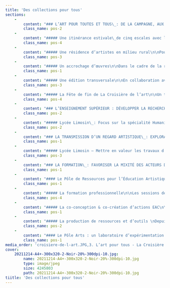 ```yaml
---
title: 'Des collections pour tous'
sections:
    -
        content: "### L’ART POUR TOUTES ET TOUS\_: DE LA CAMPAGNE, AUX QUARTIERS OU EN CENTRE-VILLE \n\n#### Focus\_: La croisiere de l’art #4\n_La Croisière de l’art_ est un programme d’éducation artistique et culturelle porté par le Frac-Artothèque Nouvelle-Aquitaine depuis 2020 en partenariat avec le centre social associatif Vital de Limoges et la commune de Saint-Sulpice-Laurière (adhérente au FACLIM), puis avec le centre social La Bastide depuis 2023. Il s’adresse à des familles de quartiers prioritaires de la ville de Limoges et à des habitants en zone rurale.  Le programme se présente sous la forme d’une résidence d’artistes en milieu rural, d’une production éditoriale, et d’une itinérance estivale. Cette dernière comprend la découverte de lieux d’art, des rencontres avec des artistes, et des expériences de pratiques artistiques à travers une série d’ateliers développés et animés par des artistes récemment diplômés de l’École Nationale Supérieure d’Art et de Design de Limoges (Ensad). \n_La Croisière de l’art_ offre à des publics éloignés de l’art contemporain une expérience artistique chaleureuse et conviviale. Elle permet d’encourager la découverte de démarches plastiques émergentes et confirmées, et d’engager des discussions autour de l’art. Elle a la volonté de créer et nourrir du lien entre les générations et entre les territoires urbains et ruraux.\n\n<figure class=\"col-5\">\n<img src=\"user/pages/03.actions-du-frac-artotheque-en-2022/03.des-collections-pour-tous/1. L’art pour tous - La Croisière de l’art 4 - CIAPV.jpeg\"/>\n    <figcaption><i>La Croisière de l’art #4</i>, Découverte en canoë des œuvres du bois de sculptures du Centre International d’Art et du Paysage de l’île de Vassivière, juillet 2023. Photo : © Frac-Artothèque Nouvelle-Aquitaine</figcaption>\n</figure>\n\n_La Croisière de l’art_ soutient les artistes jeunes diplômés dans leur professionnalisation. Après la signature de la convention-cadre entre le Frac-Artothèque et l’Ensad Limoges en 2021, qui vise à favoriser le bon développement du parcours des étudiants et des artistes dans le cadre d’un soutien accru à la création, le Frac-Artothèque apporte une attention particulière à l’insertion professionnelle des étudiants de l’école. \n\nL’opération a permis d’inviter 8 artistes, dont 6 femmes et 2 hommes, travaillant tous sur le territoire de la Nouvelle-Aquitaine : Théa MALHIÉ, Daphné KAINCZ, Lucas LEMOINE, Morgane JOUVENCEL, Jeanne DUCAU, Aurélie GATET, et OTTO T. (Thomas DUPUIS).  Lidia LELONG, artiste en résidence en 2020, a accompagné Jeanne DUCAU et Aurélie GATET dans leur installation et le suivi de leur résidence.\n\n_La Croisière de l’art est un programme conçu et porté par le Frac-Artothèque Nouvelle-Aquitaine en partenariat avec les centres sociaux associatifs Vital et La Bastide de Limoges, la commune de Saint-Sulpice-Laurière, l’ Ensad Limoges, et LAVITRINE (lac&s).\nLa Croisière de l’art est soutenue par le ministère de la Culture / DRAC Nouvelle-Aquitaine dans le cadre du dispositif national Été culturel, une opération initiée par le Ministère de la Culture et mise en œuvre par les Directions régionales des affaires culturelles et les opérateurs nationaux._"
        class_name: pos-2
    -
        content: "##### Une itinérance estivale\_de cinq escales avec les familles du Vigenal et de la Bastide\n\n - Au Centre d’Art contemporain de Meymac – 20 juillet\nAu programme de cette journée\_: une visite de l’exposition _Des univers silencieux_ (Pierre Buraglio, Roland Cognet, Aurore Pallet, Julia Scalbert)\_; un atelier de pratique artistique avec Théa MALHIÉ qui, marquée par un sentiment de solastagie, cherche à rendre compte dans sa pratique des changements dans le paysage à partir de l’écriture et du processus de l’empreinte\_; un temps de loisirs au lac de Séchemailles.\n\n- Au Centre International d’Art et du Paysage de l’île de Vassivière – 27 juillet\nAu programme de cette journée\_: une visite du bois de sculptures en canoë\_; un temps de loisirs à la plage d’Auphelle\_; une visite de l’exposition _Diplomaties terrestres_, (Suzanne Husky, Ilanit Illouz, Natsuko Uchino, Ittah Yoda)\_; un atelier de pratique artistique avec Daphné KAINCZ qui propose de porter un regard nouveau sur le paysage en changeant de perspective, et ce à partir de la création de scénettes\_prises en photographies. Des cartes imprimées ont été réalisées à partir des photographies et remises aux familles durant la Fête de fin de Croisière.\n\n<figure class=\"col-5\">\n<img src=\"user/pages/03.actions-du-frac-artotheque-en-2022/03.des-collections-pour-tous/croisiere-de-l-art.JPG\"/>\n    <figcaption><i>La Croisière de l’art #4</i>, Atelier de pratique artistique avec Daphné KAINCZ au CIAPV, juillet 2023.</figcaption>\n</figure>\n\n- À la Cité internationale de la Tapisserie d’Aubusson – 24 août\nAu programme de cette journée\_: une visite des collections permanentes de la Cité de la Tapisserie\_; une rencontre avec un lissier permettant une discussion autour de son métier et la découverte des étapes de création d’échantillons\_; un atelier de pratique artistique avec Lucas LEMOINE qui s’intéresse aux paysages sonores, et a invité les participants à travers l’écoute de sons qu’il a lui-même créés à les matérialiser à partir de la pratique du dessin et du collage. \n\n<figure class=\"col-4\">\n<img src=\"user/pages/03.actions-du-frac-artotheque-en-2022/03.des-collections-pour-tous/3. L’art pour tous - La Croisière de l’art 4 - Cité internationale de la Tapisserie d’Aubusson.JPG\"/>\n    <figcaption><i>La Croisière de l’art #4</i>, Escale et rencontre avec un lissier à la Cité internationale de la Tapisserie d’Aubusson, août 2023.</figcaption>\n</figure>\n\n- Au Château de Rochechouart, Musée d’art contemporain de la Haute-Vienne – 31 août \nAu programme de cette journée\_: une visite de l’exposition _Alex Cecchetti - Je suis un monstre marin_\_; un atelier de pratique artistique avec Morgane JOUVENCEL qui s’intéresse aux paysages fantastiques et apocalyptiques, qu’elle a proposé de créer à partir d’éléments glanés dans le paysage et reportés au fusain selon le phénomène de paréidolie\_; un temps de loisirs au lac de Chassagne. \n\n- Sortie de résidence à Saint-Sulpice-Laurière – 23 septembre \nAu programme de cette journée\_: une rencontre avec les deux artistes en résidence Jeanne DUCAU et Aurélie GATET\_; une présentation de leur recherche et création dans le cadre de leur sortie de résidence\_; un atelier de pratique artistique réalisé conjointement par les deux artistes autour de la pratique du dessin et du collage d’éléments kitsch sur des photographies de paysages."
        class_name: pos-4
    -
        content: "##### Une résidence d’artistes en milieu rural\n\nPour la quatrième année consécutive, la commune de Saint-Sulpice-Laurière (87) poursuit son engagement auprès de la scène artistique contemporaine en mettant à disposition son gîte municipal afin d’y accueillir une résidence de recherche et de création. \nEn 2023, le Frac-Artothèque s’est associé au collectif d’artistes de LAVITRINE (lac&s) afin d’inviter les plasticiennes Aurélie GATET et Jeanne DUCAU. Elles ont été accueillies en résidence durant une période de deux mois (juillet et août). \LLes deux artistes ont pleinement tiré parti de ce temps de travail\_; collectant objets et motifs décoratifs associés à la vie rurale pavillonnaire, Jeanne DUCAU a réalisé des collages picturaux et en volume qui sont venus nourrir son travail d’exploration de la «\_diagonale du vide\_». Aurélie GATET, de son côté, a glané des «\_fragments de paysages\_» dont elle a ensuite retravaillé les photographies à l’aide de différents moyens picturaux tout en préparant une nouvelle performance à partir de peluches récupérées et en réalisant des vidéos.\nLes deux plasticiennes ont également bénéficié de l’accompagnement de Lidia LELONG, ancienne résidente de l’été 2020, afin notamment d’assurer le lien avec le réseau professionnel local (entreprises, artisans…).\n\n<figure class=\"col-5\">\n<img src=\"user/pages/03.actions-du-frac-artotheque-en-2022/03.des-collections-pour-tous/4.%20L'art-pour-tous-Croisie%CC%80re-de-l'art-St%20Sulpice-Laurie%CC%80re.jpg\"/>\n   <figcaption>Jeanne DUCAU et Aurélie GATET durant la résidence, juillet-août 2023. Crédit photo Thomas Dupuis.</figcaption>\n</figure>\n\nUn entretien vidéo garde la trace de leurs recherches plastiques durant cette résidence et des relations privilégiées qu’elles ont liées avec l’environnement de la résidence et les habitants de Saint-Sulpice-Laurière.\n\nLa sortie de résidence s’est déroulée le samedi 23 septembre 2023 sur le lieu même de la résidence, investi pour l’occasion par Jeanne DUCAU et Aurélie GATET comme lieu d’exposition, sur le modèle d’une œuvre d’art totale, jusqu’au buffet dont les plats et les boissons étaient réalisés par Jeanne DUCAU à partir d’ingrédients collectés durant ses balades dans les alentours du village.\n\n<figure class=\"col-5\">\n<img src=\"user/pages/03.actions-du-frac-artotheque-en-2022/03.des-collections-pour-tous/5. L'art-pour-tous-Croisière-de-l'art-St Sulpice-Laurière.png\"/>\n   <figcaption>Capture de l'entretien vidéo avec Aurélie GATET et Jeanne DUCAU réalisé au cours de la résidence <i> La croisière de l'art #4</i>, juillet-août 2023.</figcaption>\n</figure>"
        class_name: pos-3
    -
        content: "##### Un accrochage d’œuvres\n\nDans le cadre de la résidence, les artistes Aurélie GATET et Jeanne DUCAU ont été invitées à réaliser une sélection d’œuvres parmi la collection de l’Artothèque en vue de leur accrochage à la Bibliothèque municipale de Saint-Sulpice-Laurière, commune par ailleurs adhérente au FACLim. Cet accrochage a donné lieu à une rencontre entre les deux résidentes et les habitants et habitantes de la commune le 10 août. Il est resté visible jusqu’en novembre.\n\n<figure class=\"col-5\">\n<img src=\"user/pages/03.actions-du-frac-artotheque-en-2022/03.des-collections-pour-tous/6. L'art-pour-tous-Croisière-de-l'art-St Sulpice-Laurière.jpg\"/>\n    <figcaption>Rencontre publique autour de l'accrochage à la Bibliothèque Annie-Leclerc, Saint-Sulpice-Laurière, 10 août 2023.\n</figcaption>\n</figure>"
        class_name: pos-1
    -
        content: "##### Une édition transversale\n\nEn collaboration avec la maison d’édition poitevine Flblb, le Frac-Artothèque a invité le bédéiste, illustrateur et auteur de flip-books OTTO T. afin de réaliser la trace éditoriale de cette quatrième Croisière. OTTO T. a participé à l’ensemble des escales et des temps de rencontre composant le programme durant tout l’été. À partir de ces moments partagés, dont il a rempli ses carnets de notes et de croquis, il travaille actuellement sur la publication qui portera le récit de cette quatrième édition de _La Croisière de l’art_. Sa sortie est prévue pour juin 2024.\n\nComme un clin d’œil aux anciennes éditions, Nicole AUGEREAU a présenté le roman-photo de _La Croisière de l’art #3_ le 9 septembre 2023 lors d’une signature publique à la librairie Pages & Plumes à Limoges, suivie d’une séance de dédicace durant la fête de quartier du Vigenal. Intitulé _La menace venue du cosmos_, ce roman-photo tisse un récit fictionnel à partir de l’expérience de l’autrice durant l’été 2022.\n\n<figure class=\"col-3\">\n<img src=\"user/pages/03.actions-du-frac-artotheque-en-2022/03.des-collections-pour-tous/7. L'art-pour-tous-Croisière-de-l'art-St Sulpice-Laurière.jpg\"/>\n    <figcaption>Couverture de<i> La menace venue du cosmos</i>, objet éditorial témoignant de<i> La croisière de l'art #3</i>, par Nicole AUGEREAU.</figcaption>\n</figure>"
        class_name: pos-3
    -
        content: "##### La Fête de fin de La Croisière de l’art\n\nUn temps festif est venu clôturer _La Croisière de l’art_. Il a permis de réunir tous les artistes avec les familles sur un temps commun, et ainsi de revenir sur les expériences passées et les temps forts à travers leurs paroles et témoignages. Ce temps en commun était également l’occasion pour OTTO T. de présenter aux familles les prémices de l’édition à venir. Ce moment a été perçu comme un temps chaleureux et convivial et de reconnaissance du travail de la part des artistes. "
        class_name: pos-4
    -
        content: "### L’ENSEIGNEMENT SUPÉRIEUR : DÉVELOPPER LA RECHERCHE ET L’EXPÉRIMENTATION\n\n#### La transmission de savoirs et savoir-faire\n\n##### Chemins de Traverses\_: entre le Collège Pierre Desproges et l’Ensad Limoges\n\nLe Frac-Artothèque continue son partenariat entamé en 2018 avec l’École Nationale Supérieure d’Art et de Design de Limoges et le collège Pierre Desproges à Châlus à travers le projet _Chemins de Traverses_. Destiné aux collégiens des classes à horaires aménagés en arts plastiques de 6ème et de 3ème, ainsi qu’aux étudiants de l’Ensad, ce projet se déploie à travers divers temps de rencontres et d’échanges, incluant des workshops et un accrochage des œuvres des collections du Frac-Artothèque. \n\nCe projet vise à familiariser les collégiens avec les institutions culturelles, leurs acteurs, et les diverses missions et métiers liés l’art. Il les sensibilise également à la diversité des contextes, formes et moyens d’expression artistique, ainsi qu’aux conditions de présentation d’œuvres et de travaux plastiques. Pour les étudiants stagiaires de l’Ensad, il offre une opportunité d’expérimenter la médiation artistique à travers la conception et la réalisation d’ateliers de pratique artistique avec les collégiens, enrichissant ainsi leur parcours professionnel. En impliquant différents publics dans le processus de transmission, ce projet favorise une approche horizontale de la médiation artistique. \n\nLe thème retenu pour cette année, «\_habiter\_», a permis d’explorer les relations réelles ou imaginaires avec notre environnement, ainsi que les notions de territoire, de mémoire et de lien. \n\nLe projet s’est déroulé en plusieurs étapes. Tout d’abord, les collégiens de 3ème ont découvert l’Ensad et expérimenté les lieux en participant à des ateliers de pratique artistique animés par des étudiants-stagiaires sous la supervision de l’artiste enseignante Clorinde CORANOTTO. Ensuite, une médiation autour d’une sélection d’œuvres des collections du Frac-Artothèque sur le thème «\_habiter\_», que ce soit à l’échelle du monde, dans l’espace urbain, ou bien à partir du point de vue d’autres vivants qu’un être humain, a été réalisée en classe devant les élèves de 3ème et de 6ème. À l’issue de celle-ci, ces derniers ont sélectionné les œuvres à accrocher dans la galerie du collège. Leur sélection comprend les œuvres de Alain JACQUET, Roger VULLIEZ, Laurent TERRAS, Franck GERARD, Mamadou CISSÉ, Eric TABUCHI, Nicolas LALIE.\nEnfin, l’accrochage des œuvres au sein du collège a permis à plusieurs élèves de s’initier aux questions de commissariat d’exposition et de mise en dialogue des œuvres du Frac-Artothèque avec leurs propres créations réalisées lors d’un second atelier de pratique artistique."
        class_name: pos-2
    -
        content: "##### Lycée Limosin\_: Focus sur la spécialité Humanités, Littérature et Philosophie\n\nLe Frac-Artothèque s’engage activement dans la construction pédagogique et l’animation de discussions, d’analyses et de débats autour des œuvres avec les élèves du programme _Humanités, Littérature et Philosophie (HLP)_ du Lycée Léonard Limosin à Limoges, en collaboration avec les enseignants de philosophie et de lettres modernes.\n\nUn atelier d’analyse d’œuvres issues des collections a été organisé avec un groupe d’élèves au Frac-Artothèque, explorant des thématiques en résonance avec le programme pédagogique des HLP, à savoir les expressions de la sensibilité, les métamorphoses du moi, les représentations du monde, ainsi que les relations entre l’homme et l’animal. Cette démarche a abouti à la sélection d’œuvres destinées à être accrochées dans trois salles de classe de l’établissement. Les œuvres choisies\_; qui sont de Chrystèle LERISSE, Roger VULLIEZ, Jean-François TEXIER, Laurent TERRAS, Jean-Charles BLAIS, Philippe COGNÉE, Laurie-Anne ESTAQUE, Anne BRÉGEAUT, Julien CARREYN, Ismaël BAHRI, Julien BENEYTON\_; sont analysées en parallèle de l’évolution du cours et sont mises en relation avec des œuvres littéraires, philosophiques et de sciences humaines. \n\nDans un second temps, quatre médiations en classe animées par le Frac-Artothèque seront organisées autour des œuvres accrochées, permettant aux élèves d’échanger leurs points de vue et de développer leur capacité d’analyse esthétique de manière autonome. \nPar la suite, les élèves seront chargés de réaliser eux-mêmes une médiation lors de la journée portes ouvertes de l’établissement, affinant ainsi leurs compétences orales et leur esprit critique."
        class_name: pos-2
    -
        content: "### LA TRANSMISSION D’UN REGARD ARTISTIQUE\_: EXPLORATION DE LA DÉMARCHE D’UN ARTISTE\n\n##### Collège d’Arsonval – Brive-la-Gaillarde\n\nLe Frac-Artothèque Nouvelle-Aquitaine a guidé les élèves de la Classe d'Approfondissement en Arts Plastiques _(CPES-CAAP)_ du collège d’Arsonval à Brive-la-Gaillarde dans la découverte d’œuvres de ses collections, à travers un accrochage et une médiation, ainsi que dans l’exploration de la démarche d’un artiste via un atelier de pratique artistique. \n\nLe projet s’est articulé autour de la thématique de la mémoire et de la trace. Les élèves ont dans un premier temps eu l’opportunité d’explorer sur un temps de médiation les œuvres de Flora BASTHIER, Richard MONNIER, Christian JACCARD, Vincent VALÉRY.\nPar la suite, ils ont rencontré Marie LAFAILLE, une artiste jeune diplômée de l’Ensad Limoges, qui, à travers une pratique pluridisciplinaire (incluant l’installation, la sculpture et le bijou contemporain), explore la question de la mémoire des lieux, des paysages et des territoires qu’elle arpente, en prêtant une attention particulière à la manière dont l’humain sculpte ces espaces, et au souvenir de l’expérience de la traversée.\n\n<figure class=\"col-5\">\n<img src=\"user/pages/03.actions-du-frac-artotheque-en-2022/03.des-collections-pour-tous/1. Transmission du regard de l'artiste - Présentation.JPG\"/>\n    <figcaption><i>Transmission du regard de l’artiste</i>, Atelier de pratique artistique de Marie Lafaille au collège d’Arsonval, novembre 2023. Photo : © Frac-Artothèque Nouvelle-Aquitaine<figcaption>\n</figure>\n\nEnsemble, ils ont exploré les notions de mémoires et de traces, en mêlant la grande histoire aux récits individuels et intimes des élèves, tissés dans les espaces communs du collège. Après avoir réalisé des empreintes et des relevés sensibles du lieu à l’aide de bandes plâtrées et de frottements de mine de plomb sur papier, les élèves se sont lancés dans la création d’objets «\_conceptuels et sensibles,\_vecteurs de la mémoire de leur expérience\_Une exposition des travaux des élèves  intitulée _Souvenirs, traces du collège_ a été programmée au Centre Culturel de la ville.\n\n\n<figure class=\"col-5\">\n<img src=\"user/pages/03.actions-du-frac-artotheque-en-2022/03.des-collections-pour-tous/2.Transmission du regard de l'artiste - Atelier de pratique.jpg\"/>\n    <figcaption><i>Transmission du regard de l’artiste</i>, Atelier de pratique artistique de Marie Lafaille au collège d’Arsonval, novembre 2023. Photo : © Mme Soupart</figcaption>\n</figure>\n\n<figure class=\"col-5\">\n<img src=\"user/pages/03.actions-du-frac-artotheque-en-2022/03.des-collections-pour-tous/3.Transmission du regard de l'artiste - Accrochage.jpg\"/>\n    <figcaption><i>Transmission du regard de l’artiste</i>, Atelier de pratique artistique de Marie Lafaille au collège d’Arsonval, novembre 2023. Photo : © Mme Soupart</figcaption>\n</figure>"
        class_name: pos-1
    -
        content: "##### Lycée Limosin – Mettre en valeur les travaux d’élèves à travers des expositions\_\nLe Frac-Artothèque soutient un projet au long cours mené par les élèves du programme _Humanités, Littérature et Philosophie_ du Lycée Léonard Limosin à Limoges, en collaboration avec l’artiste Laurie-Anne ESTAQUE. Dans le cadre de ce projet, l’artiste propose en partenariat avec les enseignants un ensemble de consignes liées à sa pratique artistique. Celles-ci visent à accompagner les élèves dans leur apprentissage, et à créer des outils pédagogiques transférables à d'autres contextes, tels que la prise de notes, les journaux de bord, les cahiers de textes collectifs, les cartes mentales et les relevés d'arpentages. Au cours de l'année scolaire, différentes modalités et espaces d'exposition de ces travaux sont expérimentés : les salles de classe servent de lieux d’exposition, des micro-éditions sont réalisées, des contenus produits par les élèves sont mis en ligne, et des expositions hors les murs sont organisées. Les œuvres des collections du Frac-Artothèque accrochées dans les salles de classe font également l’objet d’analyses dans le cadre de cet atelier.\nÀ travers le projet _Faire exposition avec les travaux d’élèves_, les élèves sont encouragés à créer  plusieurs objets plastiques en lien direct avec les cours de philosophie et de HLP, et à expérimenter différentes formes d'exposition de leurs travaux tout au long de l'année scolaire, et en relation avec les œuvres des collections du Frac-Artothèque. "
        class_name: pos-3
    -
        content: "### LA FORMATION\_: FAVORISER LA MIXITÉ DES ACTEURS DANS LE DOMAINE DE LA FORMATION\n\nLe Frac-Artothèque poursuit son engagement en faveur de la formation de formateurs en mettant l’accent sur l’autonomie des individus dans leur appréhension des œuvres d’art. Cette démarche s’articule à travers deux initiatives réunissant divers partenaires\_: le Rectorat, l’Inspection académique de la Creuse, l’INSPE, le Centre international d’art et du paysage de l’île de Vassivière et La Métive. D’une part, le Pôle de Ressources pour l’Éducation Artistique et Culturelle Art et Paysage vise un public mixte composé de professionnels de l’éducation et de la culture à l’échelle nationale. D’autre part, le Pôle Arts en Creuse cible les enseignants du premier degré et de la petite enfance dans les régions rurales."
        class_name: pos-1
    -
        content: "#### Le Pôle de Ressources pour l’Éducation Artistique et Culturelle Art & Paysage (PREAC) \n\nLe PREAC Art & Paysage est un Pôle de Ressources pour l’Éducation Artistique et Culturelle qui organise des formations à destination des enseignants, des référents culture des établissements scolaires, des animateurs périscolaires, des artistes et des professionnels de la culture. Son objectif est de les accompagner dans la conception et la mise en œuvre de projets d’éducation artistique et culturelle (EAC) au bénéfice du public scolaire. Ce PREAC se distingue par le soutien continu apporté aux enseignants ayant suivi la formation professionnelle à travers l’organisation d’ateliers d’artistes en milieu scolaire, puis par la création d’une Équipe de Recherche et Réflexion dédiée à la production de ressources."
        class_name: pos-1
    -
        content: "##### La formation professionnelle\n\nLes sessions de formation réunissent les professionnels de l’éducation et de la culture autour de thématiques liées au paysage dans l’art contemporain, favorisant la découverte et la compréhension de démarche artistiques à travers des partages de connaissances et des ateliers de pratique artistique. Cette année, l’accent a été mis sur les concepts de co-création et de co-influence dans les projets d’éducation artistique et culturelle Art et Paysage, où artistes, élèves et enseignants collaborent en prenant en compte les éléments du paysage qui influencent également la création.\n\n<figure class=\"col-5\">\n<img src=\"user/pages/03.actions-du-frac-artotheque-en-2022/03.des-collections-pour-tous/1. Preac Atelier Ecole du Vigenal.JPG\"/>\n    <figcaption><i>Preac Art & Paysage</i>, Atelier de pratique artistique de Bulle Dupont, École élémentaire du Vigenal, octobre 2023.</figcaption>\n</figure>\n\nLa formation s’est déroulée en trois temps avec : \n- une journée introductive le 19 septembre au CIAPV à Beaumont-du-Lac\_; comprenant une introduction théorique autour de la notion de co-création, une visite de l’exposition _Diplomaties terrestres_ et du Bois de sculptures, des ateliers avec les artistes Bulle DUPONT et ITTAH YODA, ainsi qu’un temps de préparation des interventions en classe avec les enseignants\_;\n- des journées de création en classe avec les artistes Bulle DUPONT et ITTAH YODA dans quatre établissements. Ces temps étaient réservés aux équipes enseignantes impliquées dans tout le projet et n’étaient pas ouvertes aux personnes extérieures\_;\n\n<figure class=\"col-2\">\n<img src=\"user/pages/03.actions-du-frac-artotheque-en-2022/03.des-collections-pour-tous/2. Preac Formation jour 1 - Atelier Repas paysage Bulle Dupont.jpeg\"/>\n    <figcaption><i>Preac Art & Paysage</i>, Atelier de pratique artistique de Bulle Dupont, Centre International d’Art et du Paysage de l’île de Vassivière, septembre 2023</figcaption>\n</figure>\n\n- une journée bilan le 12 décembre au Lycée le Mas-Jambost à Limoges\_; comprenant la présentation des créations en présence des artistes et des enseignants impliqués, une conversation croisée entre Bulle DUPONT et Nicole PIGNIER, professeure des universités en écosémiotique à l’Université de Limoges et co-fondatrice de la licence professionnelle «\_Design des Milieux Anthropisés\_», permettant d’interroger les correspondances entre dynamiques artistiques et scientifiques en paysages nourriciers, un atelier participatif de réflexion sur la co-création  dans un projet EAC Art & Paysage en vue de produire des ressources et des outils qui feront l’objet d’une édition réalisée par l’artiste Laurie-Anne ESTAQUE.\n\n<figure class=\"col-5\">\n<img src=\"user/pages/03.actions-du-frac-artotheque-en-2022/03.des-collections-pour-tous/3. Preac Formation jour 2 - Atelier de recherche.JPG\"/>\n    <figcaption><i>Preac Art & Paysage</i>, Atelier participatif de réflexion sur la co-création dans un projet EAC, Lycée le Mas Jambost, décembre 2023</figcaption>\n</figure>"
        class_name: pos-4
    -
        content: "##### La co-conception & co-création d’actions EAC\n\nLe Frac-Artothèque a collaboré avec les enseignants et les étudiants de la licence professionnelle en Aménagement Paysager parcours \"Design des milieux anthropisés\" au CFPPA des Vaseix à Verneuil-sur-Vienne, ainsi qu’avec les élèves de CE2 de l’École élémentaire du Vigenal  à Limoges, pour la co-conception et la co-création d’ateliers artistiques avec Bulle DUPONT. Bulle DUPONT est une artiste jeune diplômée de l’Ensad Limoges qui s'intéresse aux mondes végétaux et à ce et ceux qui les constituent et les façonnent dans leurs multiples échelles. Dans le cadre de ces ateliers elle a invité les élèves à porter une attention particulière aux vivants et à renouveler le regard qu’ils leur portent, et ce à travers la création d’un «\_repas paysage\_» et l’expérience d’un moment de partage et de rassemblement.\n\n<figure class=\"col-5\">\n    <img src=\"user/pages/03.actions-du-frac-artotheque-en-2022/03.des-collections-pour-tous/4. Preac Atelier Licence Pro.JPG\"/>\n    <figcaption><i>Preac Art & Paysage</i>, Atelier de pratique artistique de Bulle Dupont, Licence professionnelle \"Design des milieux anthropisés\" au CFPPA des Vaseix, octobre 2023.</figcaption>\n</figure>\n\n<figure class=\"col-4\">\n    <img src=\"user/pages/03.actions-du-frac-artotheque-en-2022/03.des-collections-pour-tous/5. Preac Atelier Ecole du Vigenal 2 .JPG\"/>\n    <figcaption><i>Preac Art & Paysage</i>, Atelier de pratique artistique de Bulle Dupont, École élémentaire du Vigenal, octobre 2023. </figcaption>\n</figure>"
        class_name: pos-1
    -
        content: "##### La production de ressources et d’outils \nDepuis 2019, un groupe de recherche (Équipe de Recherche et de Réflexion) travaille sur la production de ressources numériques pour le PREAC Art et Paysage, notamment sous forme d’une cartographie interactive des projets d’éducation artistique et culturelle. Cette initiative collaborative implique le Frac-Artothèque, le Centre International d’Art et du Paysage de l’île de Vassivière, l’INSPE et le Rectorat, avec la participation de l’artiste Laurie-Anne ESTAQUE pour la création de cette cartographie numérique."
        class_name: pos-2
    -
        content: "#### Le Pôle Arts : un laboratoire d’expérimentation en éducation artistique et culturelle\n\n\nLe Pôle Arts, à ses débuts un espace dédié à l’exposition, à l’expérimentation et à la formation dans le domaine des arts plastiques au sein de l’école Charles-Villeneuve à Aubusson en 2013, a étendu son champ d’action en 2020. Initié par l’Inspection académique de la Creuse et le Frac-Artothèque, il a bénéficié du soutien de la DRAC Nouvelle-Aquitaine et de l’Académie de Limoges pour la création d’une deuxième antenne à La Métive, située en milieu rural, sur la communauté de communes Creuse Sud-Ouest. Dans une optique collaborative, l’Inspection Académique de la Creuse, le Frac‐Artothèque, La Métive, et la coordinatrice du Pôle Arts, élaborent un programme d’actions visant à promouvoir l’éducation et la sensibilisation aux arts plastiques, tout en soutenant l’ambition nationale d’émancipation artistique et culturelle à travers le démarche du « 100% EAC ».\n\nDepuis sa création, le Pôle Arts s’engage dans des actions d’éducation artistique et culturelle, essentielles à la démocratisation culturelle et à l’égalité des opportunités. Ces actions sont conçues dans un souci de complémentarité entre l’enseignement scolaire et l’expérience individuelle des élèves. Grâce aux échanges et à la pratique avec des artistes et des médiateurs professionnels, elles enrichissent les connaissances et compétences des élèves. \n\nCette année, les initiatives du Pôle Arts se matérialisent à travers trois accrochages d’œuvres issues des collections du Frac-Artothèque réparties dans les deux espaces, quatre ateliers de pratique artistique animés par des artistes invités, quatre restitutions d’ateliers confiées à des artistes ou partenaires, des visites d’expositions pour les classes et des sessions de formation pour les enseignants."
        class_name: pos-1
media_order: 'croisiere-de-l-art.JPG,3. L’art pour tous - La Croisière de l’art 4 - Cité internationale de la Tapisserie d’Aubusson.JPG,4. L''art-pour-tous-Croisière-de-l''art-St Sulpice-Laurière.jpg,5. L''art-pour-tous-Croisière-de-l''art-St Sulpice-Laurière.png,6. L''art-pour-tous-Croisière-de-l''art-St Sulpice-Laurière.jpg,7. L''art-pour-tous-Croisière-de-l''art-St Sulpice-Laurière.jpg,1. Transmission du regard de l''artiste - Présentation.JPG,2.Transmission du regard de l''artiste - Atelier de pratique.jpg,3.Transmission du regard de l''artiste - Accrochage.jpg,1. Preac Atelier Ecole du Vigenal.JPG,2. Preac Formation jour 1 - Atelier Repas paysage Bulle Dupont.jpeg,3. Preac Formation jour 2 - Atelier de recherche.JPG,4. Preac Atelier Licence Pro.JPG,5. Preac Atelier Ecole du Vigenal 2 .JPG,1. L’art pour tous - La Croisière de l’art 4 - CIAPV.jpeg'
cover:
    20211214-A4+-300x320-2-Noir-20%-300dpi-10.jpg:
        name: 20211214-A4+-300x320-2-Noir-20%-300dpi-10.jpg
        type: image/jpeg
        size: 4245803
        path: 20211214-A4+-300x320-2-Noir-20%-300dpi-10.jpg
tiitle: 'Des collections pour tous'
---
```


